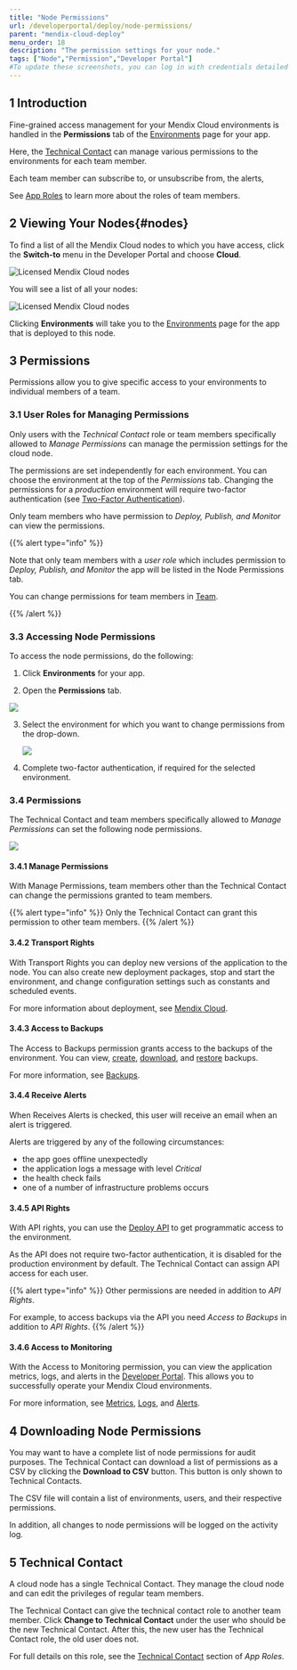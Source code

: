 ```yaml
---
title: "Node Permissions"
url: /developerportal/deploy/node-permissions/
parent: "mendix-cloud-deploy"
menu_order: 18
description: "The permission settings for your node."
tags: ["Node","Permission","Developer Portal"]
#To update these screenshots, you can log in with credentials detailed in How to Update Screenshots Using Team Apps.
---
```


## 1 Introduction

Fine-grained access management for your Mendix Cloud environments is handled in the **Permissions** tab of the [Environments](/developerportal/deploy/environments/) page for your app.

Here, the [Technical Contact](/developerportal/collaborate/app-roles/#technical-contact) can manage various permissions to the environments for each team member.

Each team member can subscribe to, or unsubscribe from, the alerts,

See [App Roles](/developerportal/collaborate/app-roles/) to learn more about the roles of team members.

## 2 Viewing Your Nodes{#nodes}

To find a list of all the Mendix Cloud nodes to which you have access, click the **Switch-to** menu in the Developer Portal and choose **Cloud**.

![Licensed Mendix Cloud nodes](/attachments/developerportal/deploy//mendix-cloud-deploy/node-permissions/go-to-nodes-page.png)

You will see a list of all your nodes:

![Licensed Mendix Cloud nodes](/attachments/developerportal/deploy//mendix-cloud-deploy/node-permissions/nodes-list.png)

Clicking **Environments** will take you to the [Environments](/developerportal/deploy/environments/) page for the app that is deployed to this node.

## 3 Permissions

Permissions allow you to give specific access to your environments to individual members of a team.

### 3.1 User Roles for Managing Permissions

Only users with the *Technical Contact* role or team members specifically allowed to *Manage Permissions* can manage the permission settings for the cloud node.

The permissions are set independently for each environment. You can choose the environment at the top of the *Permissions* tab. Changing the permissions for a *production* environment will require two-factor authentication (see [Two-Factor Authentication](/developerportal/deploy/two-factor-authentication/)).

Only team members who have permission to *Deploy, Publish, and Monitor* can view the permissions.

{{% alert type="info" %}}

Note that only team members with a *user role* which includes permission to *Deploy, Publish, and Monitor* the app will be listed in the Node Permissions tab.

You can change permissions for team members in [Team](/developerportal/collaborate/team/).

{{% /alert %}}

### 3.3 Accessing Node Permissions

To access the node permissions, do the following:

1. Click **Environments** for your app.

2. Open the **Permissions** tab.

![](/attachments/developerportal/deploy//mendix-cloud-deploy/node-permissions/node-permissions.png)

3. Select the environment for which you want to change permissions from the drop-down.

    ![](/attachments/developerportal/deploy//mendix-cloud-deploy/node-permissions/node-flexible-environments.png)

4. Complete two-factor authentication, if required for the selected environment.

### 3.4 Permissions

The Technical Contact and team members specifically allowed to *Manage Permissions* can set the following node permissions.

![](/attachments/developerportal/deploy//mendix-cloud-deploy/node-permissions/nodepermission.png)

#### 3.4.1 Manage Permissions

With Manage Permissions, team members other than the Technical Contact can change the permissions granted to team members.

{{% alert type="info" %}}
Only the Technical Contact can grant this permission to other team members.
{{% /alert %}}

#### 3.4.2 Transport Rights

With Transport Rights you can deploy new versions of the application to the node. You can also create new deployment packages, stop and start the environment, and change configuration settings such as constants and scheduled events.

For more information about deployment, see [Mendix Cloud](/developerportal/deploy/mendix-cloud-deploy/).

#### 3.4.3 Access to Backups

The Access to Backups permission grants access to the backups of the environment. You can view, [create](/developerportal/operate/create-backup/), [download](/developerportal/operate/download-backup/), and [restore](/developerportal/operate/restore-backup/) backups.

For more information, see [Backups](/developerportal/operate/backups/).

#### 3.4.4 Receive Alerts

When Receives Alerts is checked, this user will receive an email when an alert is triggered.

Alerts are triggered by any of the following circumstances:

* the app goes offline unexpectedly
* the application logs a message with level *Critical*
* the health check fails
* one of a number of infrastructure problems occurs

#### 3.4.5 API Rights

With API rights, you can use the [Deploy API](/apidocs-mxsdk/apidocs/deploy-api/) to get programmatic access to the environment.

As the API does not require two-factor authentication, it is disabled for the production environment by default. The Technical Contact can assign API access for each user.

{{% alert type="info" %}}
Other permissions are needed in addition to *API Rights*.

For example, to access backups via the API you need *Access to Backups* in addition to *API Rights*.
{{% /alert %}}

#### 3.4.6 Access to Monitoring

With the Access to Monitoring permission, you can view the application metrics, logs, and alerts in the [Developer Portal](http://sprintr.home.mendix.com). This allows you to successfully operate your Mendix Cloud environments.

For more information, see [Metrics](/developerportal/operate/metrics/), [Logs](/developerportal/operate/logs/), and [Alerts](/developerportal/operate/monitoring-application-health/).

## 4 Downloading Node Permissions

You may want to have a complete list of node permissions for audit purposes. The Technical Contact can download a list of permissions as a CSV by clicking the **Download to CSV** button. This button is only shown to Technical Contacts.

The CSV file will contain a list of environments, users, and their respective permissions.

In addition, all changes to node permissions will be logged on the activity log.

## 5 Technical Contact

A cloud node has a single Technical Contact. They manage the cloud node and can edit the privileges of regular team members.

The Technical Contact can give the technical contact role to another team member. Click **Change to Technical Contact** under the user who should be the new Technical Contact. After this, the new user has the Technical Contact role, the old user does not.

For full details on this role, see the [Technical Contact](/developerportal/collaborate/app-roles/#technical-contact) section of *App Roles*.
